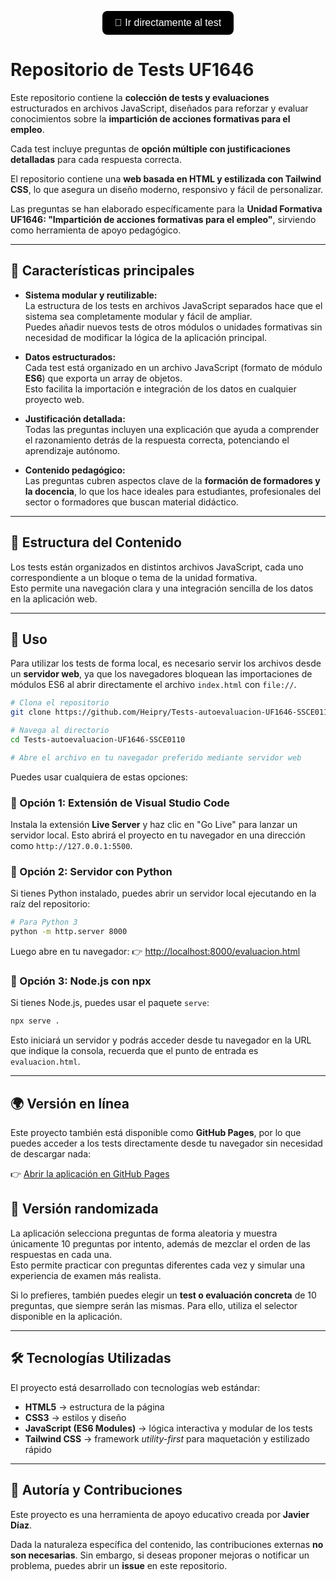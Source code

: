 <p align="center">
  <a href="https://heipry.github.io/Tests-autoevaluacion-UF1646-SSCE0110/evaluacion.html" target="_blank">
    <button style="background-color:black; color:white; padding:10px 20px; border:none; border-radius:8px; font-size:16px; cursor:pointer;">
      🔀 Ir directamente al test
    </button>
  </a>
</p>


# Repositorio de Tests UF1646

Este repositorio contiene la **colección de tests y evaluaciones** estructurados en archivos JavaScript, diseñados para reforzar y evaluar conocimientos sobre la **impartición de acciones formativas para el empleo**.  

Cada test incluye preguntas de **opción múltiple con justificaciones detalladas** para cada respuesta correcta.  

El repositorio contiene una **web basada en HTML y estilizada con Tailwind CSS**, lo que asegura un diseño moderno, responsivo y fácil de personalizar.  

Las preguntas se han elaborado específicamente para la **Unidad Formativa UF1646: "Impartición de acciones formativas para el empleo"**, sirviendo como herramienta de apoyo pedagógico.

---

## 📌 Características principales

- **Sistema modular y reutilizable:**  
  La estructura de los tests en archivos JavaScript separados hace que el sistema sea completamente modular y fácil de ampliar.  
  Puedes añadir nuevos tests de otros módulos o unidades formativas sin necesidad de modificar la lógica de la aplicación principal.  

- **Datos estructurados:**  
  Cada test está organizado en un archivo JavaScript (formato de módulo **ES6**) que exporta un array de objetos.  
  Esto facilita la importación e integración de los datos en cualquier proyecto web.  

- **Justificación detallada:**  
  Todas las preguntas incluyen una explicación que ayuda a comprender el razonamiento detrás de la respuesta correcta, potenciando el aprendizaje autónomo.  

- **Contenido pedagógico:**  
  Las preguntas cubren aspectos clave de la **formación de formadores y la docencia**, lo que los hace ideales para estudiantes, profesionales del sector o formadores que buscan material didáctico.  

---

## 📂 Estructura del Contenido

Los tests están organizados en distintos archivos JavaScript, cada uno correspondiente a un bloque o tema de la unidad formativa.  
Esto permite una navegación clara y una integración sencilla de los datos en la aplicación web.  

---

## 🚀 Uso

Para utilizar los tests de forma local, es necesario servir los archivos desde un **servidor web**, ya que los navegadores bloquean las importaciones de módulos ES6 al abrir directamente el archivo `index.html` con `file://`.

```bash
# Clona el repositorio
git clone https://github.com/Heipry/Tests-autoevaluacion-UF1646-SSCE0110.git

# Navega al directorio
cd Tests-autoevaluacion-UF1646-SSCE0110

# Abre el archivo en tu navegador preferido mediante servidor web
````

Puedes usar cualquiera de estas opciones:

### 🔹 Opción 1: Extensión de Visual Studio Code

Instala la extensión **Live Server** y haz clic en "Go Live" para lanzar un servidor local.
Esto abrirá el proyecto en tu navegador en una dirección como `http://127.0.0.1:5500`.

### 🔹 Opción 2: Servidor con Python

Si tienes Python instalado, puedes abrir un servidor local ejecutando en la raíz del repositorio:

```bash
# Para Python 3
python -m http.server 8000
```

Luego abre en tu navegador:
👉 [http://localhost:8000/evaluacion.html](http://localhost:8000/evaluacion.html)

### 🔹 Opción 3: Node.js con npx

Si tienes Node.js, puedes usar el paquete `serve`:

```bash
npx serve .
```

Esto iniciará un servidor y podrás acceder desde tu navegador en la URL que indique la consola, recuerda que el punto de entrada es `evaluacion.html`.

---

## 🌍 Versión en línea

Este proyecto también está disponible como **GitHub Pages**, por lo que puedes acceder a los tests directamente desde tu navegador sin necesidad de descargar nada:

👉 [Abrir la aplicación en GitHub Pages](https://heipry.github.io/Tests-autoevaluacion-UF1646-SSCE0110/evaluacion.html)

## 🔀 Versión randomizada

La aplicación selecciona preguntas de forma aleatoria y muestra únicamente 10 preguntas por intento, además de mezclar el orden de las respuestas en cada una.  
Esto permite practicar con preguntas diferentes cada vez y simular una experiencia de examen más realista.  

Si lo prefieres, también puedes elegir un **test o evaluación concreta** de 10 preguntas, que siempre serán las mismas. Para ello, utiliza el selector disponible en la aplicación.


---

## 🛠️ Tecnologías Utilizadas

El proyecto está desarrollado con tecnologías web estándar:

* **HTML5** → estructura de la página
* **CSS3** → estilos y diseño
* **JavaScript (ES6 Modules)** → lógica interactiva y modular de los tests
* **Tailwind CSS** → framework *utility-first* para maquetación y estilizado rápido

---

## 👤 Autoría y Contribuciones

Este proyecto es una herramienta de apoyo educativo creada por **Javier Díaz**.

Dada la naturaleza específica del contenido, las contribuciones externas **no son necesarias**.
Sin embargo, si deseas proponer mejoras o notificar un problema, puedes abrir un **issue** en este repositorio.
